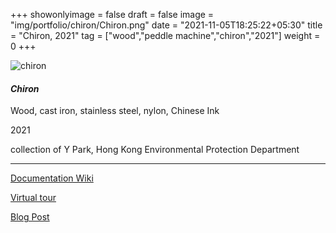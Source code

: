 +++
showonlyimage = false
draft = false
image = "img/portfolio/chiron/Chiron.png"
date = "2021-11-05T18:25:22+05:30"
title = "Chiron, 2021"
tag = ["wood","peddle machine","chiron","2021"]
weight = 0
+++

![chiron](/img/portfolio/chiron/Chiron.png)


#### *Chiron*

Wood, cast iron, stainless steel, nylon, Chinese Ink

2021

collection of Y Park, Hong Kong Environmental Protection Department

---
[Documentation Wiki](https://wiki.gallerieboii.sbs/index.php/Chiron_2021)

[Virtual tour](https://sculpturecamphk.com/Exhibition)

[Blog Post](/posts/chiron-wiki)
